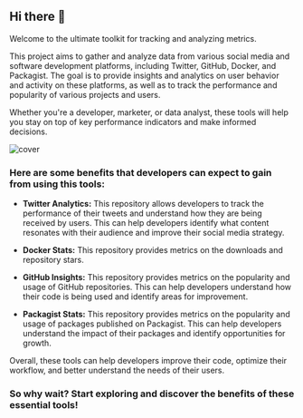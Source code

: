 ## Hi there 👋

Welcome to the ultimate toolkit for tracking and analyzing metrics. 

This project aims to gather and analyze data from various social media and software development platforms, including Twitter, GitHub, Docker, and Packagist. The goal is to provide insights and analytics on user behavior and activity on these platforms, as well as to track the performance and popularity of various projects and users.

Whether you're a developer, marketer, or data analyst, these tools will help you stay on top of key performance indicators and make informed decisions. 

![cover](https://user-images.githubusercontent.com/773481/209429281-e997d3a8-ac07-47cd-8f08-32ef7d247ef6.jpg)

### Here are some benefits that developers can expect to gain from using this tools:

- **Twitter Analytics:** This repository allows developers to track the performance of their tweets and understand how they are being received by users. This can help developers identify what content resonates with their audience and improve their social media strategy.

- **Docker Stats:** This repository provides metrics on the downloads and repository stars.

- **GitHub Insights:** This repository provides metrics on the popularity and usage of GitHub repositories. This can help developers understand how their code is being used and identify areas for improvement.

- **Packagist Stats:** This repository provides metrics on the popularity and usage of packages published on Packagist. This can help developers understand the impact of their packages and identify opportunities for growth.

Overall, these tools can help developers improve their code, optimize their workflow, and better understand the needs of their users.

### So why wait? Start exploring and discover the benefits of these essential tools!
